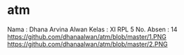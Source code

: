 # atm
Nama : Dhana Arvina Alwan
Kelas : XI RPL 5
No. Absen : 14
https://github.com/dhanaalwan/atm/blob/master/1.PNG
https://github.com/dhanaalwan/atm/blob/master/2.PNG
